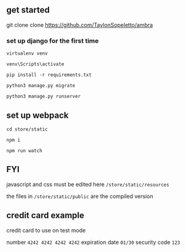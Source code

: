 ## get started ##

git clone clone https://github.com/TaylonSopeletto/ambra

### set up django for the first time ###

`virtualenv venv`

`venv\Scripts\activate`

`pip install -r requirements.txt`

`python3 manage.py migrate`

`python3 manage.py runserver`

## set up webpack ##

`cd store/static`

`npm i`

`npm run watch`

## FYI ##

javascript and css must be edited here `/store/static/resources`

the files in `/store/static/public` are the compiled version

## credit card example ##

credit card to use on test mode

number `4242 4242 4242 4242` 
expiration date `01/30` 
security code `123`


